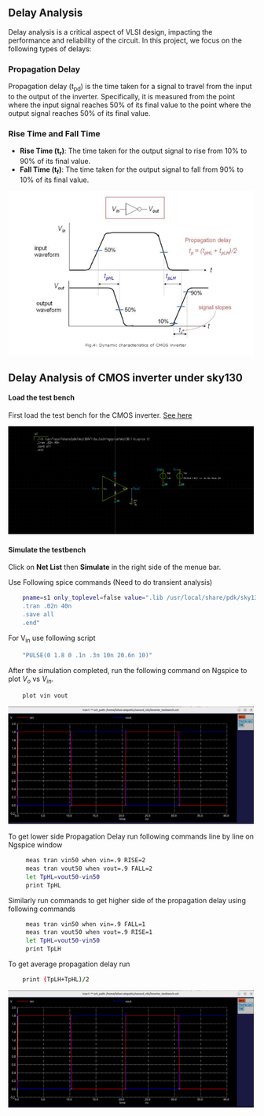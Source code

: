 ## Delay Analysis

Delay analysis is a critical aspect of VLSI design, impacting the performance and reliability of the circuit. In this project, we focus on the following types of delays:

### Propagation Delay

Propagation delay (t<sub>pd</sub>) is the time taken for a signal to travel from the input to the output of the inverter. Specifically, it is measured from the point where the input signal reaches 50% of its final value to the point where the output signal reaches 50% of its final value.

### Rise Time and Fall Time

- **Rise Time (t<sub>r</sub>)**: The time taken for the output signal to rise from 10% to 90% of its final value.
- **Fall Time (t<sub>f</sub>)**: The time taken for the output signal to fall from 90% to 10% of its final value.

<img title="Delay Analysis" width = 500 alt="installed files" src="Images\delay.png">

## Delay Analysis of CMOS inverter under sky130

#### Load the test bench

First load the test bench for the CMOS inverter. [See here](../04%20-%20VTC%20Analysis)

<img title="Test bench for CMOS inverter" width = 500 alt="installed files" src="Images/Screenshot from 2024-07-13 09-57-12.png">

#### Simulate the testbench
Click on **Net List** then **Simulate** in the right side of the menue bar.

Use Following spice commands (Need to do transient analysis)
```sh
    pname=s1 only_toplevel=false value=".lib /usr/local/share/pdk/sky130A/libs.tech/ngspice/sky130.lib.spice tt
    .tran .02n 40n
    .save all
    .end" 
```
For V<sub>in</sub> use following script
```sh
    "PULSE(0 1.8 0 .1n .3n 10n 20.6n 10)"
```  

After the simulation completed, run the following command on Ngspice to plot $V_{o}$ vs $V_{in}$.

```sh
    plot vin vout
```
<img title="input and output voltage" width = 500 alt="installed files" src="Images/Screenshot from 2024-07-13 10-25-29.png">

To get lower side Propagation Delay run following commands line by line on Ngspice window
```sh
     meas tran vin50 when vin=.9 RISE=2
     meas tran vout50 when vout=.9 FALL=2
     let TpHL=vout50-vin50
     print TpHL
```
Similarly run commands to get higher side of the propagation delay using following commands 
```sh
     meas tran vin50 when vin=.9 FALL=1
     meas tran vout50 when vout=.9 RISE=1
     let TpHL=vout50-vin50
     print TpLH
```
To get average propagation delay run 
```sh
    print (TpLH+TpHL)/2
```
<img title="Ngspice script for propagation delay" width = 500 alt="installed files" src="Images/Screenshot from 2024-07-13 10-25-29.png">









